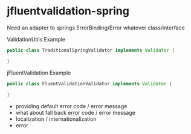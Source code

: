 # jfluentvalidation-spring


Need an adapter to springs ErrorBinding/Error whatever class/interface

ValidationUtils Example
```java
public class TraditionalSpringValidator implements Validator {

}
```


jFluentValidation Example
```java
public class FluentValidationValidator implements Validator {
    
}
```



- providing default error code / error message  
- what about fall back error code / error message
- localization / internationalization
- error  
